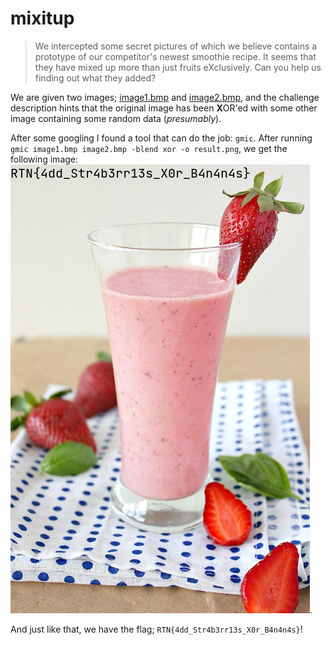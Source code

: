 # mixitup

> We intercepted some secret pictures of which we believe contains a prototype of our competitor's newest smoothie recipe. It seems that they have mixed up more than just fruits eXclusively. Can you help us finding out what they added?

We are given two images; [image1.bmp](image1.bmp) and [image2.bmp](image2.bmp), and the challenge description hints that the original image has been **X**OR'ed with some other image containing some random data (*presumably*).

After some googling I found a tool that can do the job: `gmic`. After running `gmic image1.bmp image2.bmp -blend xor -o result.png`, we get the following image: ![flag](result.png).

And just like that, we have the flag; `RTN{4dd_Str4b3rr13s_X0r_B4n4n4s}`!
